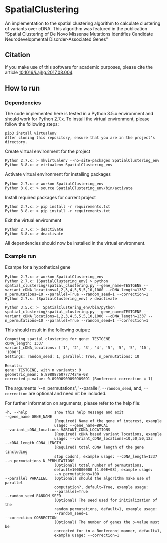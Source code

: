 # SpatialClustering #

An implementation to the spatial clustering algorithm to calculate clustering of variants over cDNA.
This algorithm was featured in the publication "Spatial Clustering of De Novo Missense Mutations Identifies Candidate Neurodevelopmental Disorder-Associated Genes"

## Citation ##

If you make use of this software for academic purposes, please cite the article [10.1016/j.ajhg.2017.08.004](https://doi.org/10.1016/j.ajhg.2017.08.004).

## How to run ##

### Dependencies ###

The code implemented here is tested in a Python 3.5.x environment and should work for Python 2.7.x.
To install the virtual environment, please follow the following steps:

    pip3 install virtualenv
    After cloning this repository, ensure that you are in the project's directory. 
    
Create virtual environment for the project

    Python 2.7.x: > mkvirtualenv --no-site-packages SpatialClustering_env
    Python 3.8.x: > virtualenv SpatialClustering_env

Activate virtual environment for installing packages

    Python 2.7.x: > workon SpatialClustering_env
    Python 3.8.x: > source SpatialClustering_env/bin/activate

Install required packages for current project

    Python 2.7.x: > pip install -r requirements.txt
    Python 3.8.x: > pip install -r requirements.txt

Exit the virtual environment

    Python 2.7.x: > deactivate
    Python 3.8.x: > deactivate

All dependencies should now be installed in the virtual environment.

### Example run ###

Exampe for a hypothetical gene

    Python 2.7.x: > workon SpatialClustering_env
    Python 2.7.x: (SpatialClustering_env) > python spatial_clustering/spatial_clustering.py --gene_name=TESTGENE --variant_cDNA_locations=1,2,3,4,5,5,5,10,1000 --cDNA_length=1337 --n_permutations=10 --parallel=True --random_seed=1 --correction=1
    Python 2.7.x: (SpatialClustering_env) > deactivate
    ~
    Python 3.5.x: >  SpatialClustering_env/bin/python spatial_clustering/spatial_clustering.py --gene_name=TESTGENE --variant_cDNA_locations=1,2,3,4,5,5,5,10,1000 --cDNA_length=1337 --n_permutations=10 --parallel=True --random_seed=1 --correction=1

This should result in the following output:
    
    Computing spatial clustering for gene: TESTGENE
    cDNA_length: 1337
    variant_cDNA_locations: ['1', '2', '3', '4', '5', '5', '5', '10', '1000']
    Settings: random_seed: 1, parallel: True, n_permutations: 10

    Results:
    gene: TESTGENE, with n variants: 9
    geometric_mean: 6.898887607777424e-08
    corrected p-value: 0.09090909090909091 (Bonferroni correction = 1)

The arguments '--n_permutations', '--parallel', `--random_seed`, and, `--correction` are optional and need nit be included.

For further information on arguments, please refer to the help file:

    -h, --help            show this help message and exit
    --gene_name GENE_NAME
                          (Required) Name of the gene of interest, example
                          usage: --gene_name=BRCA1
    --variant_cDNA_locations VARIANT_CDNA_LOCATIONS
                          (Required) cDNA based variant locations, example
                          usage: --variant_cDNA_locations=10,50,50,123
    --cDNA_length CDNA_LENGTH
                          (Required) total cDNA length of the gene (including
                          stop codon), example usage: --cDNA_length=1337
    --n_permutations N_PERMUTATIONS
                          (Optional) total nunber of permutations,
                          default=100000000 (1.00E+08), example usage:
                          --n_permutations=100
    --parallel PARALLEL   (Optional) should the algorithm make use of parallel
                          computation?, default=True, example usage:
                          --parallel=True
    --random_seed RANDOM_SEED
                          (Optional) The seed used for initialization of the
                          random permutations, default=1, example usage:
                          --random_seed=1
    --correction CORRECTION
                          (Optional) The number of genes the p-value must be
                          corrected for in a Bonferonni manner, default=1,
                          example usage: --correction=1
